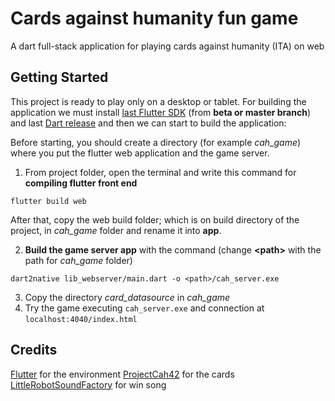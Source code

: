 # Cards against humanity fun game
  
A dart full-stack application for playing cards against humanity (ITA) on web
  
## Getting Started  
  
This project is ready to play only on a desktop or tablet. For building the application we must install [last Flutter SDK](https://flutter.dev/docs/get-started/install) (from **beta or master branch**) and last [Dart release]([https://dart.dev/get-dart](https://dart.dev/get-dart)) and then we can start to build the application:

Before starting, you should create a directory (for example *cah_game*) where you put the flutter web application and the game server.

1. From project folder, open the terminal and write this command for **compiling flutter front end** 
 ```
 flutter build web
```
After that, copy the web build folder; which is on build directory of the project, in *cah_game* folder and rename it into **app**.

2.  **Build the game server app** with the command (change **\<path>** with the path for *cah_game* folder)
```
dart2native lib_webserver/main.dart -o <path>/cah_server.exe
```
3. Copy the directory *card_datasource* in *cah_game* 
4. Try the game executing `cah_server.exe` and connection at `localhost:4040/index.html`

## Credits

[Flutter](https://flutter.dev/) for the environment
[ProjectCah42]([https://www.cah42project.it/](https://www.cah42project.it/)) for the cards
[LittleRobotSoundFactory](https://freesound.org/s/270402/) for win song